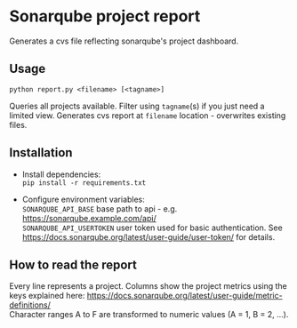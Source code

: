 Sonarqube project report
=

Generates a cvs file reflecting sonarqube's project dashboard.

Usage
-

`python report.py <filename> [<tagname>]`

Queries all projects available. Filter using `tagname`(s) if you just need a limited view.
Generates cvs report at `filename` location - overwrites existing files.

Installation
- 

+ Install dependencies: \
`pip install -r requirements.txt`

+ Configure environment variables:\
`SONARQUBE_API_BASE` base path to api - e.g. https://sonarqube.example.com/api/ \
`SONARQUBE_API_USERTOKEN` user token used for basic authentication. See https://docs.sonarqube.org/latest/user-guide/user-token/ for details.

How to read the report
-

Every line represents a project. Columns show the project metrics using the keys explained here: https://docs.sonarqube.org/latest/user-guide/metric-definitions/ \
Character ranges A to F are transformed to numeric values (A = 1, B = 2, ...).